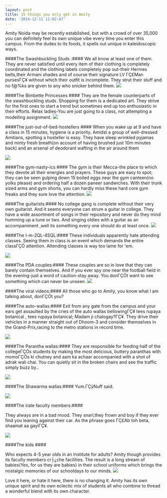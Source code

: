 ```yaml
---
layout: post
title: 15 things you only get in Amity
date: '2014-12-11 11:02:47'
---
```


Amity Noida may be recently established, but with a crowd of over 35,000 you can definitely feel its own unique vibe every time you enter this campus. From the dudes to its foods, it spells out unique in kaleidoscopic ways.

####The Swashbuckling Studs :####
We all know at least one of them. They are never satisfied until every item of their clothing is completely coordinated and the clothing labels completely pop out-their Hermes belts,their Armani shades and of course their signature LV ΓÇ£Man pursesΓÇ¥ without which their outfit is incomplete. They strut their stuff and no f@%ks are given to any who snicker behind them.
![](/blog/content/images/2014/12/giphy2.gif)

####The Bimbette Princesses ####
They are the female counterparts of the swashbuckling studs. Shopping for them is a dedicated art. They strive for the first ones to start a trend but sometimes end up too enthusiastic in their efforts. Relax ladies-You are just going to a class, not attempting a modelling assignment.
![](/blog/content/images/2014/12/giphy.gif)

####The just-out-of-bed-hostellers ####
When you wake up at 9 and have a class in 15 minutes, hygiene is a priority. Amidst a group of well-dressed Amitians, spotting a hosteller is easy. They have sleep wrinkled pyjamas and minty fresh breath(on account of having brushed just 10m minutes back) and an arsenal of deodorant wafting in the air around them

![](/blog/content/images/2014/12/giphy3.gif)

####The gym-nasty-ics ####
The gym is their Mecca-the place to which they devote all their energies and prayers. These guys are easy to spot; they can be seen gulping down 15 boiled eggs near the gym canteen(no yolks please) and ordering half a dozen paneer sandwiches. With their trunk sized arms and gym shorts, you can hardly miss these hard core gym freaks and they sure love the attention.
![](/blog/content/images/2014/12/giphy4.gif)

####The guitarists:####
No college gang is complete without their very own guitarist. And it seems everyone can strum a guitar in college. They have a wide assortment of songs in their repository and never do they mind humming up a tune or two. And singing oldies with a guitar as an accompaniment ,well its something every one should do at least once.
![](/blog/content/images/2014/12/delhi_youth_polls_elections_assembly_afp_360.jpg)

####The I-m-2QL-4SQL:#### 
These individuals apparently hate attending classes. Seeing them in class is an event which demands the entire classΓÇÖ attention. Attending classes is way too lame for 'em.

![](/blog/content/images/2014/12/giphy0.gif)
 
####The PDA couples:####
These couples are so in love that they can barely contain themselves. And if you ever spy one near the football field in the evening-just a word of caution-stay away. You donΓÇÖt want to see something which can never be unseen.
![](/blog/content/images/2014/12/giphy5.gif)

####The viral videos:####
All those who go to Amity, you know what I am talking about, donΓÇÖt you?

####The auto-wallas:####
Exit from any gate from the campus and your ears get assaulted by the cries of the auto wallas bellowingΓÇ¥ tees rupaya botanical , tees rupaya botanical; Madam ji chalogay?ΓÇ¥. They drive their vehicles in a manner straight out of Dhoom-3 and consider themselves in the Grand-Prix,racing to the metro stations in record time.

![](/blog/content/images/2014/12/giphy7-.gif)

####The Parantha wallas:####
They are responsible for feeding half of the collegeΓÇÖs students by making the most delicious, buttery paranthas with momoΓÇÖs ki chutney and aam ka achaar accompanied with a shot of adrak wali chai. You can quietly sit in the broken chairs and see the traffic simply buzz by..

![](/blog/content/images/2014/12/images.jpg)

####The Shawarma wallas:####
Yum.ΓÇÿNuff said.

![](/blog/content/images/2014/12/images2.jpg)

####The irate faculty members:####

They always are in a bad mood. They snarl,they frown and boy if they ever find you leaning against their car. As the phrase goes ΓÇ£Ab toh beta, shaamat aa gayiΓÇ¥.

![](/blog/content/images/2014/12/yelling.gif)

####The kids ####

Who expects 4-5 year olds in an Institute for adults? Amity though provides its faculty members cr├¿che facilities. The result is a long stream of babies(Yes, for us they are babies) in their school uniforms which brings the nostalgic memories of our schooldays to our minds.
![](/blog/content/images/2014/12/imagesx.jpg)

Love it here, or hate it here, there is no changing it. Amity has its own unique spirit and its own eclectic mix of students all who combine to thread a wonderful blend with its own character.
